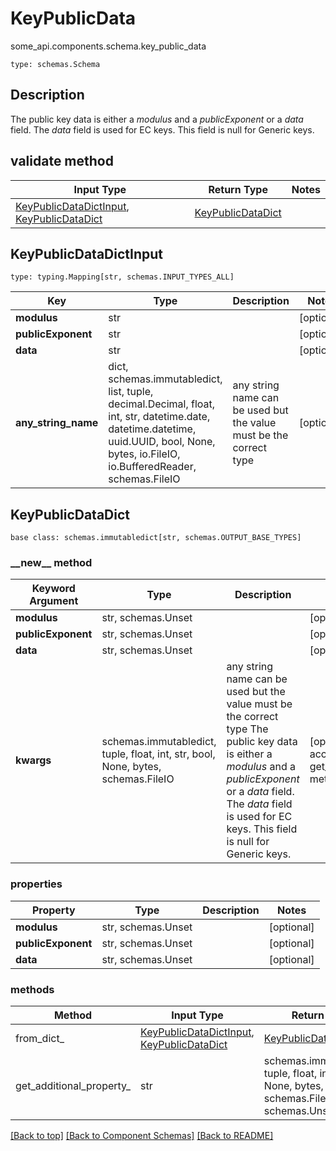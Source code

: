 # KeyPublicData
some_api.components.schema.key_public_data
```
type: schemas.Schema
```

## Description
The public key data is either a *modulus* and a *publicExponent* or a *data* field. The *data* field is used for EC keys. This field is null for Generic keys. 

## validate method
Input Type | Return Type | Notes
------------ | ------------- | -------------
[KeyPublicDataDictInput](#keypublicdatadictinput), [KeyPublicDataDict](#keypublicdatadict) | [KeyPublicDataDict](#keypublicdatadict) |

## KeyPublicDataDictInput
```
type: typing.Mapping[str, schemas.INPUT_TYPES_ALL]
```
Key | Type |  Description | Notes
------------ | ------------- | ------------- | -------------
**modulus** | str |  | [optional]
**publicExponent** | str |  | [optional]
**data** | str |  | [optional]
**any_string_name** | dict, schemas.immutabledict, list, tuple, decimal.Decimal, float, int, str, datetime.date, datetime.datetime, uuid.UUID, bool, None, bytes, io.FileIO, io.BufferedReader, schemas.FileIO | any string name can be used but the value must be the correct type | [optional]

## KeyPublicDataDict
```
base class: schemas.immutabledict[str, schemas.OUTPUT_BASE_TYPES]
```
### &lowbar;&lowbar;new&lowbar;&lowbar; method
Keyword Argument | Type | Description | Notes
---------------- | ---- | ----------- | -----
**modulus** | str, schemas.Unset |  | [optional]
**publicExponent** | str, schemas.Unset |  | [optional]
**data** | str, schemas.Unset |  | [optional]
**kwargs** | schemas.immutabledict, tuple, float, int, str, bool, None, bytes, schemas.FileIO | any string name can be used but the value must be the correct type The public key data is either a *modulus* and a *publicExponent* or a *data* field. The *data* field is used for EC keys. This field is null for Generic keys.  | [optional] typed value is accessed with the get_additional_property_ method

### properties
Property | Type | Description | Notes
-------- | ---- | ----------- | -----
**modulus** | str, schemas.Unset |  | [optional]
**publicExponent** | str, schemas.Unset |  | [optional]
**data** | str, schemas.Unset |  | [optional]

### methods
Method | Input Type | Return Type | Notes
------ | ---------- | ----------- | ------
from_dict_ | [KeyPublicDataDictInput](#keypublicdatadictinput), [KeyPublicDataDict](#keypublicdatadict) | [KeyPublicDataDict](#keypublicdatadict) | a constructor
get_additional_property_ | str | schemas.immutabledict, tuple, float, int, str, bool, None, bytes, schemas.FileIO, schemas.Unset }} | provides type safety for additional properties

[[Back to top]](#top) [[Back to Component Schemas]](../../../README.md#Component-Schemas) [[Back to README]](../../../README.md)
